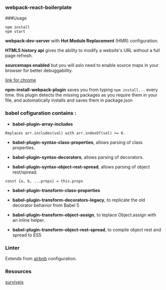 ### webpack-react-boilerplate

###Usage

```
npm install
npm start
```

__webpack-dev-server__ with  __Hot Module Replacement__ (HMR) configuration.

__HTML5 history api__ gives the ability to modify a website's URL without a full page refresh.  

__sourcemaps enabled__ but you will aslo need to enable source maps in your browser for better debuggability.

[link for chrome](https://developer.chrome.com/devtools/docs/javascript-debugging#source-maps)

__npm-install-webpack-plugin__ saves you from typing `npm install...` every time.
this plugin detects the missing packages as you require them in your file, and automatically installs and saves them in package.json

### babel cofiguration contains :

* __babel-plugin-array-includes__
```
Replaces arr.includes(val) with arr.indexOf(val) >= 0.
```

* __babel-plugin-syntax-class-properties__, allows parsing of class properties.
  
* __babel-plugin-syntax-decorators__,  allows parsing of decorators.
  
* __babel-plugin-syntax-object-rest-spread__, allows parsing of object rest/spread. 
```
const {a, b, ...props} = this.props
```
* __babel-plugin-transform-class-properties__
  
* __babel-plugin-transform-decorators-legacy__, to replicate the old decorator behavior from Babel 5
  
* __babel-plugin-transform-object-assign__, to teplace Object.assign with an inline helper.
 
* __babel-plugin-transform-object-rest-spread__, to compile object rest and spread to ES5
  
### Linter
Extends from [airbnb](https://www.npmjs.com/package/eslint-config-airbnb) configuration.

### Resources
[survivejs](http://survivejs.com/)
